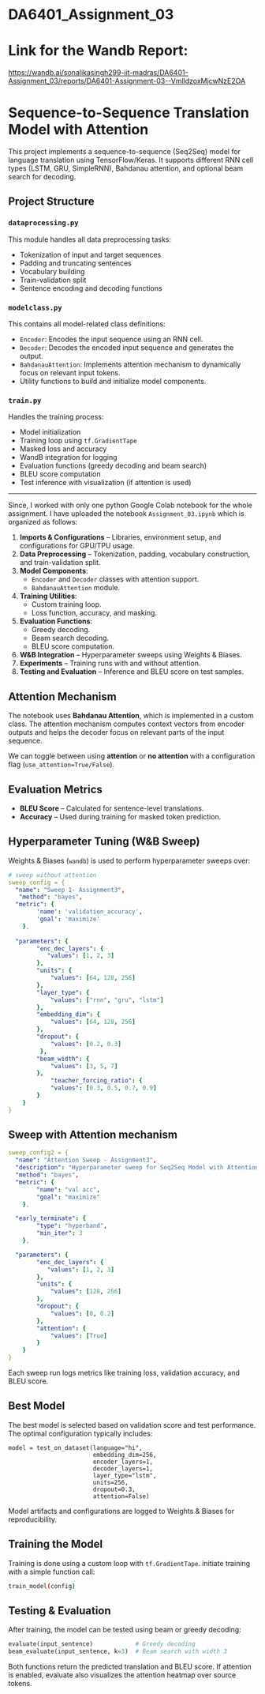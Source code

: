 # DA6401_Assignment_03
# Link for the Wandb Report:

https://wandb.ai/sonalikasingh299-iit-madras/DA6401-Assignment_03/reports/DA6401-Assignment-03--VmlldzoxMjcwNzE2OA


# Sequence-to-Sequence Translation Model with Attention

This project implements a sequence-to-sequence (Seq2Seq) model for language translation using TensorFlow/Keras. It supports different RNN cell types (LSTM, GRU, SimpleRNN), Bahdanau attention, and optional beam search for decoding.

## Project Structure

### `dataprocessing.py`

This module handles all data preprocessing tasks:
- Tokenization of input and target sequences
- Padding and truncating sentences
- Vocabulary building
- Train-validation split
- Sentence encoding and decoding functions

### `modelclass.py`

This contains all model-related class definitions:
- `Encoder`: Encodes the input sequence using an RNN cell.
- `Decoder`: Decodes the encoded input sequence and generates the output.
- `BahdanauAttention`: Implements attention mechanism to dynamically focus on relevant input tokens.
- Utility functions to build and initialize model components.

### `train.py`

Handles the training process:
- Model initialization
- Training loop using `tf.GradientTape`
- Masked loss and accuracy
- WandB integration for logging
- Evaluation functions (greedy decoding and beam search)
- BLEU score computation
- Test inference with visualization (if attention is used)

---

Since, I worked with only one python Google Colab notebook for the whole assignment.
I have uploaded the notebook `Assignment_03.ipynb`  which is organized as follows:

1. **Imports & Configurations** – Libraries, environment setup, and configurations for GPU/TPU usage.
2. **Data Preprocessing** – Tokenization, padding, vocabulary construction, and train-validation split.
3. **Model Components**:
   - `Encoder` and `Decoder` classes with attention support.
   - `BahdanauAttention` module.
4. **Training Utilities**:
   - Custom training loop.
   - Loss function, accuracy, and masking.
5. **Evaluation Functions**:
   - Greedy decoding.
   - Beam search decoding.
   - BLEU score computation.
6. **W&B Integration** – Hyperparameter sweeps using Weights & Biases.
7. **Experiments** – Training runs with and without attention.
8. **Testing and Evaluation** – Inference and BLEU score on test samples.

##  Attention Mechanism

The notebook uses **Bahdanau Attention**, which is implemented in a custom class. The attention mechanism computes context vectors from encoder outputs and helps the decoder focus on relevant parts of the input sequence.

We can toggle between using **attention** or **no attention** with a configuration flag (`use_attention=True/False`).

##  Evaluation Metrics

- **BLEU Score** – Calculated for sentence-level translations.
- **Accuracy** – Used during training for masked token prediction.

##  Hyperparameter Tuning (W&B Sweep)

Weights & Biases (`wandb`) is used to perform hyperparameter sweeps over:

``` yaml
# sweep without attention
sweep_config = {
  "name": "Sweep 1- Assignment3",
   "method": "bayes",
  "metric": {
        'name': 'validation_accuracy',  
        'goal': 'maximize'              
    },
 
  "parameters": {
        "enc_dec_layers": {
           "values": [1, 2, 3]
        },
        "units": {
            "values": [64, 128, 256]
        },
        "layer_type": {
            "values": ["rnn", "gru", "lstm"]
        },
        "embedding_dim": {
            "values": [64, 128, 256]
        },
        "dropout": {
            "values": [0.2, 0.3]
         },
        "beam_width": {
            "values": [3, 5, 7]
        },
            "teacher_forcing_ratio": {
            "values": [0.3, 0.5, 0.7, 0.9]
        }   
    }
}
```

## Sweep with Attention mechanism 
```yaml
sweep_config2 = {
  "name": "Attention Sweep - Assignment3",
  "description": "Hyperparameter sweep for Seq2Seq Model with Attention",
  "method": "bayes",
  "metric": {
        "name": "val acc",
        "goal": "maximize"
    },

  "early_terminate": {
        "type": "hyperband",
        "min_iter": 3
    },

  "parameters": {
        "enc_dec_layers": {
           "values": [1, 2, 3]
        },
        "units": {
            "values": [128, 256]
        },
        "dropout": {
            "values": [0, 0.2]
        },
        "attention": {
            "values": [True]
        }
    }
}
```

Each sweep run logs metrics like training loss, validation accuracy, and BLEU score.

##  Best Model

The best model is selected based on validation score and test performance. The optimal configuration typically includes:
```
model = test_on_dataset(language="hi",
                        embedding_dim=256,
                        encoder_layers=1,
                        decoder_layers=1,
                        layer_type="lstm",
                        units=256,
                        dropout=0.3,
                        attention=False)
  ```
Model artifacts and configurations are logged to Weights & Biases for reproducibility.

##  Training the Model

Training is done using a custom loop with `tf.GradientTape`. initiate training with a simple function call:

```bash
train_model(config)

```
## Testing & Evaluation
After training, the model can be tested using beam or greedy decoding:
``` python
evaluate(input_sentence)            # Greedy decoding
beam_evaluate(input_sentence, k=3)  # Beam search with width 3
```
Both functions return the predicted translation and BLEU score.
If attention is enabled, evaluate also visualizes the attention heatmap over source tokens.
